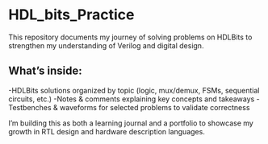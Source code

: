# HDL_bits_Practice
This repository documents my journey of solving problems on HDLBits to strengthen my understanding of Verilog and digital design.

## What’s inside:
-HDLBits solutions organized by topic (logic, mux/demux, FSMs, sequential circuits, etc.)
-Notes & comments explaining key concepts and takeaways
-Testbenches & waveforms for selected problems to validate correctness

I’m building this as both a learning journal and a portfolio to showcase my growth in RTL design and hardware description languages.
